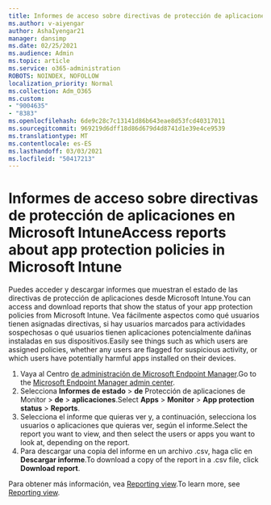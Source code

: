 ```yaml
---
title: Informes de acceso sobre directivas de protección de aplicaciones en Microsoft Intune
ms.author: v-aiyengar
author: AshaIyengar21
manager: dansimp
ms.date: 02/25/2021
ms.audience: Admin
ms.topic: article
ms.service: o365-administration
ROBOTS: NOINDEX, NOFOLLOW
localization_priority: Normal
ms.collection: Adm_O365
ms.custom:
- "9004635"
- "8383"
ms.openlocfilehash: 6de9c28c7c13141d86b643eae8d53fcd40317011
ms.sourcegitcommit: 969219d6dff18d86d679d4d8741d1e39e4ce9539
ms.translationtype: MT
ms.contentlocale: es-ES
ms.lasthandoff: 03/03/2021
ms.locfileid: "50417213"
---
```

# <a name="access-reports-about-app-protection-policies-in-microsoft-intune"></a><span data-ttu-id="ff846-102">Informes de acceso sobre directivas de protección de aplicaciones en Microsoft Intune</span><span class="sxs-lookup"><span data-stu-id="ff846-102">Access reports about app protection policies in Microsoft Intune</span></span>

<span data-ttu-id="ff846-103">Puedes acceder y descargar informes que muestran el estado de las directivas de protección de aplicaciones desde Microsoft Intune.</span><span class="sxs-lookup"><span data-stu-id="ff846-103">You can access and download reports that show the status of your app protection policies from Microsoft Intune.</span></span> <span data-ttu-id="ff846-104">Vea fácilmente aspectos como qué usuarios tienen asignadas directivas, si hay usuarios marcados para actividades sospechosas o qué usuarios tienen aplicaciones potencialmente dañinas instaladas en sus dispositivos.</span><span class="sxs-lookup"><span data-stu-id="ff846-104">Easily see things such as which users are assigned policies, whether any users are flagged for suspicious activity, or which users have potentially harmful apps installed on their devices.</span></span>

1. <span data-ttu-id="ff846-105">Vaya al Centro [de administración de Microsoft Endpoint Manager](https://go.microsoft.com/fwlink/?linkid=2109431).</span><span class="sxs-lookup"><span data-stu-id="ff846-105">Go to the [Microsoft Endpoint Manager admin center](https://go.microsoft.com/fwlink/?linkid=2109431).</span></span>
1. <span data-ttu-id="ff846-106">Selecciona **Informes de estado**  >  **de** Protección de aplicaciones de Monitor  >  **de**  >  **aplicaciones**.</span><span class="sxs-lookup"><span data-stu-id="ff846-106">Select **Apps** > **Monitor** > **App protection status** > **Reports**.</span></span>
1. <span data-ttu-id="ff846-107">Selecciona el informe que quieras ver y, a continuación, selecciona los usuarios o aplicaciones que quieras ver, según el informe.</span><span class="sxs-lookup"><span data-stu-id="ff846-107">Select the report you want to view, and then select the users or apps you want to look at, depending on the report.</span></span>
1. <span data-ttu-id="ff846-108">Para descargar una copia del informe en un archivo .csv, haga clic en **Descargar informe**.</span><span class="sxs-lookup"><span data-stu-id="ff846-108">To download a copy of the report in a .csv file, click **Download report**.</span></span>

<span data-ttu-id="ff846-109">Para obtener más información, vea [Reporting view](https://go.microsoft.com/fwlink/?linkid=2109431).</span><span class="sxs-lookup"><span data-stu-id="ff846-109">To learn more, see [Reporting view](https://go.microsoft.com/fwlink/?linkid=2109431).</span></span>
